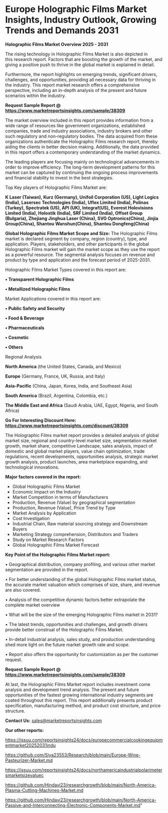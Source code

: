 # Europe Holographic Films Market Insights, Industry Outlook, Growing Trends and Demands 2031

<Strong> Holographic Films Market Overview 2025 - 2031</strong>

The rising technology in Holographic Films Market is also depicted in this research report. Factors that are boosting the growth of the market, and giving a positive push to thrive in the global market is explained in detail.

Furthermore, the report highlights on emerging trends, significant drivers, challenges, and opportunities, providing all necessary data for thriving in the industry. This report market research offers a comprehensive perspective, including an in-depth analysis of the present and future scenarios within the industry.

<strong>Request Sample Report @ <a href=https://www.marketreportsinsights.com/sample/38309>https://www.marketreportsinsights.com/sample/38309</a></strong>

The market overview included in this report provides information from a wide range of resources like government organizations, established companies, trade and industry associations, industry brokers and other such regulatory and non-regulatory bodies. The data acquired from these organizations authenticate the Holographic Films research report, thereby aiding the clients in better decision making. Additionally, the data provided in this report offers a contemporary understanding of the market dynamics.

The leading players are focusing mainly on technological advancements in order to improve efficiency. The long-term development patterns for this market can be captured by continuing the ongoing process improvements and financial stability to invest in the best strategies.

Top Key players of Holographic Films Market are:

<strong>K Laser (Taiwan), Kurz (Germany), Unifoil Corporation (US), Light Logics (India), Lasersec Technologies (India), Uflex Limited (India), Polinas (Turkey), Spectratek (US), API (UK), Integraf(US), Everest Holovisions Limited (India), Holostik (India), SRF Limited (India), Offset Group (Bulgaria), Zhejiang Jinghua Laser (China), SVG Optronics(China), Jinjia Group(China), Shantou Wanshun(China), Shantou Dongfeng(China)</strong>

<strong><b>Global Holographic Films Market Scope and Size:</b></strong>
The Holographic Films market is declared segment by company, region (country), type, and application. Players, stakeholders, and other participants in the global Holographic Films market will gain the market scope as they use the report as a powerful resource. The segmental analysis focuses on revenue and product by type and application and the forecast period of 2025-2031.

Holographic Films Market Types covered in this report are:

<strong>•  Transparent Holographic Films

•  Metallized Holographic Films</strong>

Market Applications covered in this report are:

<strong>•  Public Safety and Security

•  Food & Beverage

•  Pharmaceuticals

•  Cosmetic

•  Others</strong> 

Regional Analysis

<strong>North America</strong> (the United States, Canada, and Mexico)

<strong>Europe</strong> (Germany, France, UK, Russia, and Italy)

<strong>Asia-Pacific</strong> (China, Japan, Korea, India, and Southeast Asia)

<strong>South America</strong> (Brazil, Argentina, Colombia, etc.)

<strong>The Middle East and Africa</strong> (Saudi Arabia, UAE, Egypt, Nigeria, and South Africa)

<strong>Go For Interesting Discount Here: <a href=https://www.marketreportsinsights.com/discount/38309>https://www.marketreportsinsights.com/discount/38309</a></strong>

The Holographic Films market report provides a detailed analysis of global market size, regional and country-level market size, segmentation market growth, market share, competitive Landscape, sales analysis, impact of domestic and global market players, value chain optimization, trade regulations, recent developments, opportunities analysis, strategic market growth analysis, product launches, area marketplace expanding, and technological innovations.

<strong><b>Major factors covered in the report:</b></strong>
<ul>
  <li>Global Holographic Films Market </li>
  <li>Economic Impact on the Industry</li>
  <li>Market Competition in terms of Manufacturers</li>
  <li>Production, Revenue (Value) by geographical segmentation</li>
  <li>Production, Revenue (Value), Price Trend by Type</li>
  <li>Market Analysis by Application</li>
  <li>Cost Investigation</li>
  <li>Industrial Chain, Raw material sourcing strategy and Downstream Buyers</li>
  <li>Marketing Strategy comprehension, Distributors and Traders</li>
  <li>Study on Market Research Factors</li>
  <li>Global Holographic Films Market Forecast</li>
</ul>

<strong><b>Key Point of the Holographic Films Market report:</b></strong>

• Geographical distribution, company profiling, and various other market segmentation are provided in the report.

• For better understanding of the global Holographic Films market status, the accurate market valuation which comprises of size, share, and revenue are also covered.

• Analysis of the competitive dynamic factors better extrapolate the complete market overview

• What will be the size of the emerging Holographic Films market in 2031?

• The latest trends, opportunities and challenges, and growth drivers provide better construal of the Holographic Films Market.

• In-detail industrial analysis, sales study, and production understanding shed more light on the future market growth rate and scope.

• Report also offers the opportunity for customization as per the customer request.

<strong>Request Sample Report @ <a href=https://www.marketreportsinsights.com/sample/38309>https://www.marketreportsinsights.com/sample/38309</a></strong>

At last, the Holographic Films Market report includes investment come analysis and development trend analysis. The present and future opportunities of the fastest growing international industry segments are coated throughout this report. This report additionally presents product specification, manufacturing method, and product cost structure, and price structure.

<strong>Contact Us:</strong>
sales@marketreportsinsights.com

<strong>Our other reports:</strong>

<a href=https://issuu.com/reportsinsights24/docs/europecommercialcookingequipmentmarket20252031indu>https://issuu.com/reportsinsights24/docs/europecommercialcookingequipmentmarket20252031indu</a>

<a href=https://github.com/Siya23553/Research/blob/main/Europe-Wine-Pasteurizer-Market.md>https://github.com/Siya23553/Research/blob/main/Europe-Wine-Pasteurizer-Market.md</a>

<a href=https://issuu.com/reportsinsights24/docs/northamericaindustrialpolarimetersmarketsizevaluec>https://issuu.com/reportsinsights24/docs/northamericaindustrialpolarimetersmarketsizevaluec</a>

<a href=https://github.com/Hindavi23/researchgrowth/blob/main/North-America-Plasma-Cutting-Machines-Market.md>https://github.com/Hindavi23/researchgrowth/blob/main/North-America-Plasma-Cutting-Machines-Market.md</a>

<a href=https://github.com/Hindavi23/researchgrowth/blob/main/North-America-Passive-and-Interconnecting-Electronic-Components-Market.md>https://github.com/Hindavi23/researchgrowth/blob/main/North-America-Passive-and-Interconnecting-Electronic-Components-Market.md</a>"
